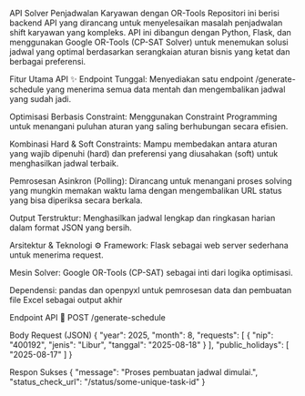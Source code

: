 API Solver Penjadwalan Karyawan dengan OR-Tools
Repositori ini berisi backend API yang dirancang untuk menyelesaikan masalah penjadwalan shift karyawan yang kompleks. API ini dibangun dengan Python, Flask, dan menggunakan Google OR-Tools (CP-SAT Solver) untuk menemukan solusi jadwal yang optimal berdasarkan serangkaian aturan bisnis yang ketat dan berbagai preferensi.

Fitur Utama API ✨
Endpoint Tunggal: Menyediakan satu endpoint /generate-schedule yang menerima semua data mentah dan mengembalikan jadwal yang sudah jadi.

Optimisasi Berbasis Constraint: Menggunakan Constraint Programming untuk menangani puluhan aturan yang saling berhubungan secara efisien.

Kombinasi Hard & Soft Constraints: Mampu membedakan antara aturan yang wajib dipenuhi (hard) dan preferensi yang diusahakan (soft) untuk menghasilkan jadwal terbaik.

Pemrosesan Asinkron (Polling): Dirancang untuk menangani proses solving yang mungkin memakan waktu lama dengan mengembalikan URL status yang bisa diperiksa secara berkala.

Output Terstruktur: Menghasilkan jadwal lengkap dan ringkasan harian dalam format JSON yang bersih.

Arsitektur & Teknologi ⚙️
Framework: Flask sebagai web server sederhana untuk menerima request.

Mesin Solver: Google OR-Tools (CP-SAT) sebagai inti dari logika optimisasi.

Dependensi: pandas dan openpyxl untuk pemrosesan data dan pembuatan file Excel sebagai output akhir

Endpoint API 🚀
POST /generate-schedule

Body Request (JSON)
{
  "year": 2025,
  "month": 8,
  "requests": [
   {
      "nip": "400192",
      "jenis": "Libur",
      "tanggal": "2025-08-18"
    }
  ],
  "public_holidays": [
    "2025-08-17"
  ]
}

Respon Sukses 
{
  "message": "Proses pembuatan jadwal dimulai.",
  "status_check_url": "/status/some-unique-task-id"
}




